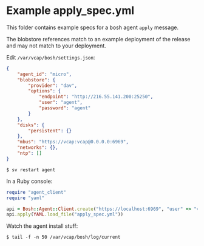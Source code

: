 # Example apply_spec.yml

This folder contains example specs for a bosh agent `apply` message.

The blobstore references match to an example deployment of the release and may not match to your deployment.

Edit `/var/vcap/bosh/settings.json`:

``` json
{
    "agent_id": "micro",
    "blobstore": {
        "provider": "dav",
        "options": {
            "endpoint": "http://216.55.141.200:25250",
            "user": "agent",
            "password": "agent"
        }
    },
    "disks": {
        "persistent": {}
    },
    "mbus": "https://vcap:vcap@0.0.0.0:6969",
    "networks": {},
    "ntp": []
}
```

```
$ sv restart agent
```

In a Ruby console:

``` ruby
require "agent_client"
require "yaml"

api = Bosh::Agent::Client.create("https://localhost:6969", "user" => "vcap", "password" => "vcap")
api.apply(YAML.load_file("apply_spec.yml"))
```

Watch the agent install stuff:

```
$ tail -f -n 50 /var/vcap/bosh/log/current
```